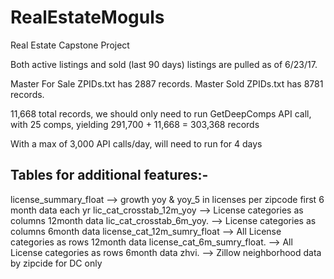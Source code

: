 # RealEstateMoguls
Real Estate Capstone Project

Both active listings and sold (last 90 days) listings are pulled as of 6/23/17.

Master For Sale ZPIDs.txt has 2887 records.
Master Sold ZPIDs.txt has 8781 records.

11,668 total records, we should only need to run GetDeepComps API call, with 25 comps, yielding 291,700 + 11,668 = 303,368 records

With a max of 3,000 API calls/day, will need to run for 4 days

Tables for additional features:-
-------------------------
license_summary_float --> growth yoy & yoy_5 in licenses per zipcode first 6 month data  each yr
lic_cat_crosstab_12m_yoy --> License categories as columns 12month data
lic_cat_crosstab_6m_yoy. --> License categories as columns 6month data
license_cat_12m_sumry_float --> All License categories as rows 12month data
license_cat_6m_sumry_float. --> All License categories as rows 6month data
zhvi. --> Zillow neighborhood data by zipcide for DC only
